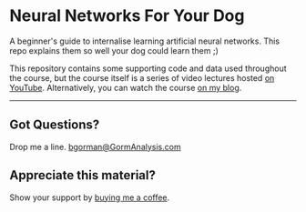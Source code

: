 # Neural Networks For Your Dog
A beginner's guide to internalise learning artificial neural networks. This repo explains them so well your dog could learn them ;)

This repository contains some supporting code and data used throughout the course, but the course itself is a series of video 
lectures hosted [on YouTube](https://www.youtube.com/playlist?list=PL9oKUrtC4VP5N3VtTTjhTfiHoFXmnrgPW). 
Alternatively, you can watch the course [on my blog](https://www.gormanalysis.com/blog/neural-networks-for-your-dog/).

---

## Got Questions? 
Drop me a line. bgorman@GormAnalysis.com

## Appreciate this material?
Show your support by [buying me a coffee](https://www.buymeacoffee.com/bengorman).